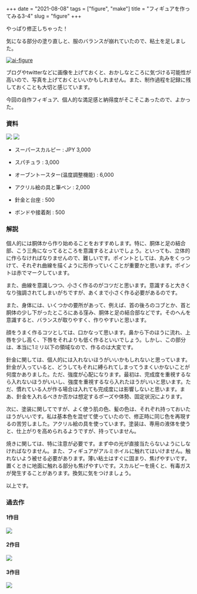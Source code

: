 +++
date = "2021-08-08"
tags = ["figure", "make"]
title = "フィギュアを作ってみる3-4"
slug = "figure"
+++

やっぱり修正しちゃった！

気になる部分の塗り直しと、服のバランスが崩れていたので、粘土を足しました。

<a href="https://raw.githubusercontent.com/syui/img/master/other/figure_make_29.jpg"><img src="https://raw.githubusercontent.com/syui/img/master/other/figure_make_29.jpg" alt="ai-figure"/></a>

ブログやtwitterなどに画像を上げておくと、おかしなところに気づける可能性が高いので、写真を上げておくといいかもしれません。また、制作過程を記録に残しておくことも大切と感じています。

今回の自作フィギュア、個人的な満足感と納得度がそこそこあったので、よかった。

### 資料

![](https://raw.githubusercontent.com/syui/img/master/other/figure_ref_01.png)
![](https://raw.githubusercontent.com/syui/img/master/other/figure_ref_02.png)

- スーパースカルピー : JPY 3,000

- スパチュラ : 3,000

- オーブントースター(温度調整機能) : 6,000

- アクリル絵の具と筆ペン : 2,000

- 針金と台座 : 500

- ボンドや接着剤 : 500

### 解説

個人的には胴体から作り始めることをおすすめします。特に、胴体と足の結合部、こう三角になってるところを意識するとよいでしょう。といっても、立体的に作らなければなりませんので、難しいです。ポイントとしては、丸みをくっつけて、それぞれ曲線を描くように形作っていくことが重要かと思います。ポイントは赤でマークしています。

また、曲線を意識しつつ、小さく作るのがコツだと思います。意識すると大きくなり強調されてしまいがちですが、あくまで小さく作る必要があるのです。

また、身体には、いくつかの要所があって、例えば、首の後ろのコブとか、首と胴体の少し下がったところにある窪み、胴体と足の結合部などです。そのへんを意識すると、バランスが取りやすく、作りやすいと思います。

顔をうまく作るコツとしては、口かなって思います。鼻から下のほうに流れ、上唇を少し高く、下唇をそれよりも低く作るといいでしょう。しかし、この部分は、本当に1ミリ以下の領域なので、作るのは大変です。

針金に関しては、個人的には入れないほうがいいかもしれないと思っています。針金が入っていると、どうしてもそれに縛られてしまってうまくいかないことが何度かありました。ただ、強度が心配になります。最初は、完成度を重視するなら入れないほうがいいし、強度を重視するなら入れたほうがいいと思います。ただ、慣れている人が作る場合は入れても完成度には影響しないと思います。まあ、針金を入れるべきか否かは想定するポーズや体勢、固定状況によります。

次に、塗装に関してですが、よく使う肌の色、髪の色は、それぞれ持っておいたほうがいいです。私は基本色を混ぜて使っていたので、修正時に同じ色を再現するの苦労しました。アクリル絵の具を使っています。塗装は、専用の液体を使うと、仕上がりを高められるようですが、持っていません。

焼きに関しては、特に注意が必要です。まず中の光が直接当たらないようにしなければなりません。また、フィギュアがアルミホイルに触れてはいけません。触れないよう被せる必要があります。薄い粘土はすぐに固まり、焦げやすいです。置くときに地面に触れる部分も焦げやすいです。スカルピーを焼くと、有毒ガスが発生することがあります。換気に気をつけましょう。

以上です。

### 過去作

#### 1作目
![](https://raw.githubusercontent.com/syui/img/master/photo/figure_01.jpg)

#### 2作目
![](https://raw.githubusercontent.com/syui/img/master/photo/figure_02.jpg)

#### 3作目
![](https://raw.githubusercontent.com/syui/img/master/photo/figure_03.jpg)
